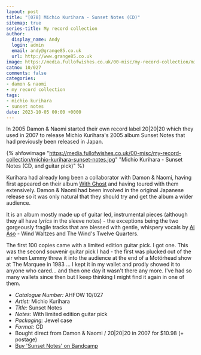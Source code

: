 ```yaml
---
layout: post
title: "[078] Michio Kurihara - Sunset Notes (CD)"
sitemap: true
series-title: My record collection
author:
  display_name: Andy
  login: admin
  email: andy@grange85.co.uk
  url: http://www.grange85.co.uk
image: https://media.fullofwishes.co.uk/00-misc/my-record-collection/michio-kurihara-sunset-notes.jpg
catno: 10/027
comments: false
categories:
- damon & naomi
- my record collection
tags:
- michio kurihara
- sunset notes
date: 2023-10-05 00:00 +0000
---
```

In 2005 Damon & Naomi started their own record label 20\|20\|20 which they used in 2007 to release Michio Kurihara's 2005 album Sunset Notes that had previously been released in Japan.

{% ahfowimage "https://media.fullofwishes.co.uk/00-misc/my-record-collection/michio-kurihara-sunset-notes.jpg" "Michio Kurihara - Sunset Notes (CD, and guitar pick)" %}

Kurihara had already long been a collaborator with Damon & Naomi, having first appeared on their album [With Ghost](/database/damon-and-naomi/releases/damon-naomi-with-ghost/) and having toured with them extensively. Damon & Naomi had been involved in the original Japanese release so it was only natural that they should try and get the album a wider audience.

It is an album mostly made up of guitar led, instrumental pieces (although they all have _lyrics_ in the sleeve notes) - the exceptions being the two gorgeously fragile tracks that are blessed with gentle, whispery vocals by [Ai Aso](https://ideologicorgan.bandcamp.com/album/lone) - Wind Waltzes and  The Wind's Twelve Quarters.

The first 100 copies came with a limited edition guitar pick. I got one. This was the second souvenir guitar pick I had - the first was plucked out of the air when Lemmy threw it into the audience at the end of a Mot&ouml;rhead show at The Marquee in 1983 ... I kept it in my wallet and prodly showed it to anyone who cared... and then one day it wasn't there any more. I've had so many wallets since then but I keep thinking I might find it again in one of them.

 - *Catalogue Number:* AHFOW 10/027
 - *Artist:* Michio Kurihara
 - *Title:* Sunset Notes
 - *Notes:* With limited edition guitar pick
 - *Packaging:* Jewel case
 - *Format:* CD
 - Bought direct from Damon & Naomi / 20\|20\|20 in 2007 for $10.98 (+ postage)
 - [Buy 'Sunset Notes' on Bandcamp](https://pedalrecords.bandcamp.com/album/sunset-notes)
